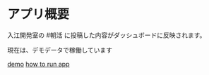 # アプリ概要
入江開発室の #朝活 に投稿した内容がダッシュボードに反映されます。

現在は、デモデータで稼働しています

[demo](https://morning-40d4c.firebaseapp.com/)
[how to run app](https://github.com/kyogom/morning/wiki/run-project-locally)
